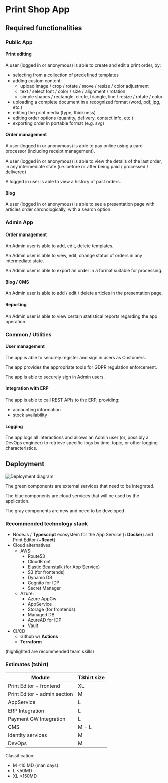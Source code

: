 # Print Shop App

## Required functionalities

### Public App

#### Print editing

A user (logged in or anonymous) is able to create and edit a print order, by:

- selecting from a collection of predefined templates
- adding custom content:
  - upload image / crop / rotate / move / resize / color adjustment
  - text / select font / color / size / alignment / rotation
  - simple shapes / rectangle, circle, triangle, line / resize / rotate / color
- uploading a complete document in a recognized format (word, pdf, jpg, etc.)
- editing the print media (type, thickness)
- editing order options (quantity, delivery, contact info, etc.)
- exporting order in portable format (e.g. svg)

#### Order management

A user (logged in or anonymous) is able to pay online using a card processor (including receipt management).

A user (logged in or anonymous) is able to view the details of the last order, in any intermediate state (i.e. before or after being paid / processed / delivered)

A logged in user is able to view a history of past orders.

#### Blog

A user (logged in or anonymous) is able to see a presentation page with articles order chronologically, with a search option.

### Admin App

#### Order management

An Admin user is able to add, edit, delete templates.

An Admin user is able to view, edit, change status of orders in any intermediate state.

An Admin user is able to export an order in a format suitable for processing.

#### Blog / CMS

An Admin user is able to add / edit / delete articles in the presentation page.

#### Reporting

An Admin user is able to view certain statistical reports regarding the app operation.

### Common / Utilities

#### User management

The app is able to securely register and sign in users as Customers.

The app provides the appropriate tools for GDPR regulation enforcement.

The app is able to securely sign in Admin users.

#### Integration with ERP

The app is able to call REST APIs to the ERP, providing:

- accounting information
- stock availability

#### Logging

The app logs all interactions and allows an Admin user (or, possibly a DevOps engineer) to retrieve specific logs by time, topic, or other logging characteristics.

## Deployment

![Deployment diagram](https://www.plantuml.com/plantuml/svg/VO_TJiCm38NlynHHkTuheA4o8IwGAlO4RcnAf3InyjEgukKnwSRQIN3bsFxEySanPOYvZ4uP5mhgfgsbYs6oIB7HaBHn-aiXPEWXaMvUaNosUTb35ba_E3jyvjuLsk3FbrUbiDz29emSlBZffejMoWbj3giVRxRjs_aFsHEpVe5CConL1Sp3_0zxfZXPGrSsJKOfC79JjoNbC5Ai7rO-84aeM4QHxYvKVmP7GoJo5_3qtjKbHTukrK_m0uRP7nxNQ8hlUbNBTIXfrbHQ0En_6qSVMIOM-GQi2hxhvU8DAImYiTyFA8gBEfB7Chfl)

The green components are external services that need to be integrated.

The blue components are cloud services that will be used by the application.

The gray components are new and need to be developed

### Recommended technology stack

- NodeJs / **Typescript** ecosystem for the App Service (+**Docker**) and Print Editor (+**React**)
- Cloud alternatives:
  - AWS:
    - Route53
    - CloudFront
    - Elastic Beanstalk (for App Service)
    - S3 (for frontends)
    - Dynamo DB
    - Cognito for IDP
    - Secret Manager
  - Azure:
    - Azure AppGw
    - AppService
    - Storage (for frontends)
    - Managed DB 
    - AzureAD for IDP
    - Vault
- CI/CD
  - Github w/ **Actions**
  - **Terraform**

(highlighted are recommended team skills)

### Estimates (tshirt)

| Module | TShirt size | 
| --- | --- |
| Print Editor - frontend | XL |
| Print Editor - admin section | M |
| AppService | L |
| ERP Integration | L |
| Payment GW Integration| L |
| CMS | M - L |
| Identity services | M |
| DevOps | M |

Classification:

- M <10 MD (man days)
- L <50MD
- XL <150MD 
